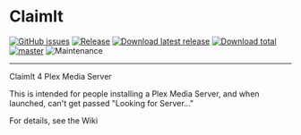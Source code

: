 # ClaimIt
[![GitHub issues](https://img.shields.io/github/issues/ukdtom/ClaimIt.svg?style=flat)](https://github.com/ukdtom/ClaimIt/issues)
[![Release](https://img.shields.io/github/release/ukdtom/ClaimIt.svg?style=flat)](https://github.com/ukdtom/ClaimIt/releases/latest)
[![Download latest release](https://img.shields.io/github/downloads/ukdtom/ClaimIt/latest/total.svg)](https://github.com/ukdtom/ClaimIt/releases/latest)
[![Download total](https://img.shields.io/github/downloads/ukdtom/ClaimIt/total.svg)](https://github.com/ukdtom/ClaimIt/releases)
[![master](https://img.shields.io/badge/master-stable-green.svg?maxAge=2592000)]()
![Maintenance](https://img.shields.io/badge/Maintained-Yes-green.svg)

***
ClaimIt 4 Plex Media Server

This is intended for people installing a Plex Media Server, and when launched, can't get passed "Looking for Server..."

For details, see the Wiki
